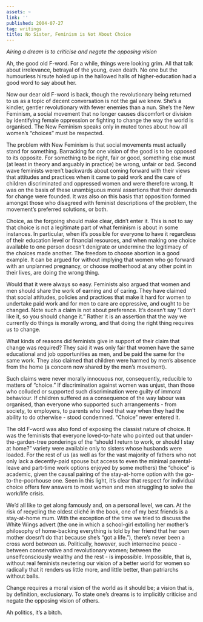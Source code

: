 ```yaml
---
assets: ~
link: ''
published: 2004-07-27
tag: writings
title: No Sister, Feminism is Not About Choice
---
```

*Airing a dream is to criticise and negate the opposing vision*

Ah, the good old F-word. For a while, things were looking grim. All that
talk about irrelevance, betrayal of the young, even death. No one but
the humourless hirsute holed up in the hallowed halls of
higher-education had a good word to say about her.

Now our dear old F-word is back, though the revolutionary being returned
to us as a topic of decent conversation is not the gal we knew. She’s a
kindler, gentler revolutionary with fewer enemies than a nun. She’s the
New Feminism, a social movement that no longer causes discomfort or
division by identifying female oppression or fighting to change the way
the world is organised. The New Feminism speaks only in muted tones
about how all women’s “choices” must be respected.

The problem with New Feminism is that social movements must actually
stand for something. Barracking for one vision of the good is to be
opposed to its opposite. For something to be right, fair or good,
something else must (at least in theory and arguably in practice) be
wrong, unfair or bad. Second wave feminists weren’t backwards about
coming forward with their views that attitudes and practices when it
came to paid work and the care of children discriminated and oppressed
women and were therefore wrong. It was on the basis of these unambiguous
moral assertions that their demands for change were founded. It was also
on this basis that opposition formed amongst those who disagreed with
feminist descriptions of the problem, the movement’s preferred
solutions, or both.

Choice, as the forgoing should make clear, didn’t enter it. This is not
to say that choice is not a legitimate part of what feminism is about in
some instances. In particular, when it’s possible for everyone to have
it regardless of their education level or financial resources, and when
making one choice available to one person doesn’t denigrate or undermine
the legitimacy of the choices made another. The freedom to choose
abortion is a good example. It can be argued for without implying that
women who go forward with an unplanned pregnancy, or choose motherhood
at any other point in their lives, are doing the wrong thing.

Would that it were always so easy. Feminists also argued that women and
men should share the work of earning and of caring. They have claimed
that social attitudes, policies and practices that make it hard for
women to undertake paid work and for men to care are oppressive, and
ought to be changed. Note such a claim is not about preference. It’s
doesn’t say “I don’t like it, so you should change it.” Rather it is an
assertion that the way we currently do things is morally wrong, and that
doing the right thing requires us to change.

What kinds of reasons did feminists give in support of their claim that
change was required? They said it was only fair that women have the same
educational and job opportunities as men, and be paid the same for the
same work. They also claimed that children were harmed by men’s absence
from the home (a concern now shared by the men’s movement).

Such claims were never morally innocuous nor, consequently, reducible to
matters of “choice.” If discrimination against women was unjust, than
those who colluded or supported such discrimination were guilty of
immoral behaviour. If children suffered as a consequence of the way
labour was organised, than everyone who supported such arrangements -
from society, to employers, to parents who lived that way when they had
the ability to do otherwise - stood condemned. “Choice” never entered
it.

The old F-word was also fond of exposing the classist nature of choice.
It was the feminists that everyone loved-to-hate who pointed out that
under-the-garden-tree ponderings of the “should I return to work, or
should I stay at home?” variety were available only to sisters whose
husbands were loaded. For the rest of us (as well as for the vast
majority of fathers who not only lack a decently-paid spouse but access
to even the minimal parental-leave and part-time work options enjoyed by
some mothers) the “choice” is academic, given the causal pairing of the
stay-at-home option with the go-to-the-poorhouse one. Seen in this
light, it’s clear that respect for individual choice offers few answers
to most women and men struggling to solve the work/life crisis.

We’d all like to get along famously and, on a personal level, we can. At
the risk of recycling the oldest cliché in the book, one of my best
friends is a stay-at-home mum. With the exception of the time we tried
to discuss the White Wings advert (the one in which a school-girl
extolling her mother’s philosophy of home-backing everything is told by
her friend that her own mother doesn’t do that because she’s “got a
life.”), there’s never been a cross word between us. Politically,
however, such internecine peace - between conservative and revolutionary
women; between the unselfconsciously wealthy and the rest - is
impossible. Impossible, that is, without real feminists neutering our
vision of a better world for women so radically that it renders us
little more, and little better, than patriarchs without balls.

Change requires a moral vision of the world as it should be; a vision
that is, by definition, exclusionary. To state one’s dreams is to
implicitly criticise and negate the opposing vision of others.

Ah politics, it’s a bitch.